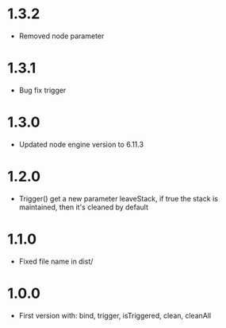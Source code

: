 # 1.3.2
- Removed node parameter

# 1.3.1
- Bug fix trigger

# 1.3.0
- Updated node engine version to 6.11.3

# 1.2.0
- Trigger() get a new parameter leaveStack, if true the stack is maintained, then it's cleaned by default

# 1.1.0
- Fixed file name in dist/

# 1.0.0
- First version with: bind, trigger, isTriggered, clean, cleanAll